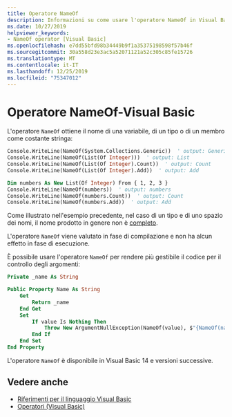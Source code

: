 ```yaml
---
title: Operatore NameOf
description: Informazioni su come usare l'operatore NameOf in Visual Basic
ms.date: 10/27/2019
helpviewer_keywords:
- NameOf operator [Visual Basic]
ms.openlocfilehash: e7dd55bfd98b34449b9f1a35375198598f57b46f
ms.sourcegitcommit: 30a558d23e3ac5a52071121a52c305c85fe15726
ms.translationtype: MT
ms.contentlocale: it-IT
ms.lasthandoff: 12/25/2019
ms.locfileid: "75347012"
---
```

# <a name="nameof-operator---visual-basic"></a>Operatore NameOf-Visual Basic

L'operatore `NameOf` ottiene il nome di una variabile, di un tipo o di un membro come costante stringa:

```vb
Console.WriteLine(NameOf(System.Collections.Generic))  ' output: Generic
Console.WriteLine(NameOf(List(Of Integer)))  ' output: List
Console.WriteLine(NameOf(List(Of Integer).Count))  ' output: Count
Console.WriteLine(NameOf(List(Of Integer).Add))  ' output: Add

Dim numbers As New List(Of Integer) From { 1, 2, 3 }
Console.WriteLine(NameOf(numbers))  ' output: numbers
Console.WriteLine(NameOf(numbers.Count))  ' output: Count
Console.WriteLine(NameOf(numbers.Add))  ' output: Add
```

Come illustrato nell'esempio precedente, nel caso di un tipo e di uno spazio dei nomi, il nome prodotto in genere non è [completo](~/_csharplang/spec/basic-concepts.md#fully-qualified-names).

L'operatore `NameOf` viene valutato in fase di compilazione e non ha alcun effetto in fase di esecuzione.

È possibile usare l'operatore `NameOf` per rendere più gestibile il codice per il controllo degli argomenti:

```vb
Private _name As String

Public Property Name As String
    Get
        Return _name
    End Get
    Set
        If value Is Nothing Then
            Throw New ArgumentNullException(NameOf(value), $"{NameOf(name)} cannot be null.")
        End If
    End Set
End Property
```

L'operatore `NameOf` è disponibile in Visual Basic 14 e versioni successive.

## <a name="see-also"></a>Vedere anche

- [Riferimenti per il linguaggio Visual Basic](../index.md)
- [Operatori (Visual Basic)](index.md)
